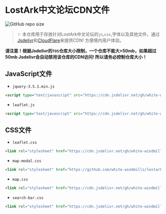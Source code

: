 # LostArk中文论坛CDN文件

![GitHub repo size](https://img.shields.io/github/repo-size/white-windmills/lostark-cdn?label=repo%20size&logo=github&style=plastic)

> ✨ 本仓库用于存放针对LostArk中文论坛的`js`,`css`,字体以及其他文件，通过[Jsdelivr](https://jsdelivr.net)和[CloudFlare](https://cloudflare.com)来提供CDN! 方便境内用户体验。

**请注意！根据Jsdelivr的`TOS`仓库大小限制，一个仓库不能大>50mb，如果超过50mb Jsdelivr会自动禁用该仓库的CDN访问! 所以请务必控制仓库大小！**

## JavaScript文件

- `jquery-3.5.1.min.js`

```html
<script type="text/javascript" src="https://cdn.jsdelivr.net/gh/white-windmills/lostark-cdn@master/js/jquery-3.5.1.min.js"></script>
```

- `leaflet.js`

```html
<script type="text/javascript" src="https://cdn.jsdelivr.net/gh/white-windmills/lostark-cdn@master/js/leaflet.js"></script>
```

## CSS文件

- `leaflet.css`

```html
<link rel="stylesheet" href="https://cdn.jsdelivr.net/gh/white-windmills/lostark-cdn@master/css/leaftlet.css">
```

- `map-modal.css`

```html
<link rel="stylesheet" href="https://github.com/white-windmills/lostark-cdn/blob/master/css/map-modal.css">
```

- `map.css`

```html
<link rel="stylesheet" href="https://cdn.jsdelivr.net/gh/white-windmills/lostark-cdn@master/css/map.css">
```

- `search-bar.css`

```html
<link rel="stylesheet" href="https://cdn.jsdelivr.net/gh/white-windmills/lostark-cdn@master/css/search-bar.css">
```
